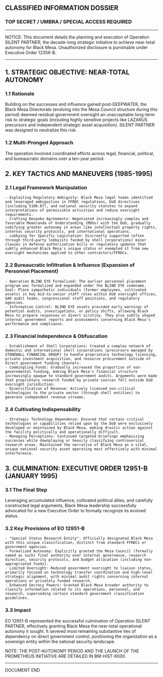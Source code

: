 ## CLASSIFIED INFORMATION DOSSIER
### TOP SECRET / UMBRA / SPECIAL ACCESS REQUIRED

---

NOTICE: This document details the planning and execution of Operation SILENT PARTNER, the decade-long strategic initiative to achieve near-total autonomy for Black Mesa. Unauthorized disclosure is punishable under Executive Order 12356-B.

---

## 1. STRATEGIC OBJECTIVE: NEAR-TOTAL AUTONOMY

### 1.1 Rationale
Building on the successes and influence gained post-DEEPWATER, the Black Mesa Directorate (evolving into the Mesa Council structure during this period) deemed residual government oversight an unacceptable long-term risk to strategic goals (including highly sensitive projects like LAZARUS precursors and independent strategic asset acquisition). SILENT PARTNER was designed to neutralize this risk.

### 1.2 Multi-Pronged Approach
The operation involved coordinated efforts across legal, financial, political, and bureaucratic domains over a ten-year period.

## 2. KEY TACTICS AND MANEUVERS (1985-1995)

### 2.1 Legal Framework Manipulation
    - Exploiting Regulatory Ambiguity: Black Mesa legal teams identified and leveraged ambiguities in FFRDC regulations, DoD directives (including 5100.87), and national security statutes to expand interpretations of permissible activities and reduce oversight requirements.
    - Crafting Bespoke Agreements: Negotiated increasingly complex and favorable Memoranda of Understanding (MOUs) with the DoD, gradually codifying greater autonomy in areas like intellectual property rights, internal security protocols, and international operations.
    - Lobbying for Specific Legislation: Discreetly supported (often through third-party lobbyists funded by shell corporations) minor clauses in defense authorization bills or regulatory updates that subtly enhanced Black Mesa's unique status or exempted it from new oversight mechanisms applied to other contractors/FFRDCs.

### 2.2 Bureaucratic Infiltration & Influence (Expansion of Personnel Placement)
    - Operation BLIND EYE Formalized: The earlier personnel placement program was formalized and expanded under the BLIND EYE codename. Goal: Place sympathetic individuals (former employees, cultivated assets) in key mid-to-senior staff roles within DoD oversight offices, GAO audit teams, congressional staff positions, and regulatory agencies.
    - Information Control: BLIND EYE assets provided early warnings of potential audits, investigations, or policy shifts, allowing Black Mesa to prepare responses or divert scrutiny. They also subtly shaped internal government reports and assessments concerning Black Mesa's performance and compliance.

### 2.3 Financial Independence & Obfuscation
    - Establishment of Shell Corporations: Created a complex network of domestic and international shell corporations (precursors managed by STONEWALL FINANCIAL GROUP) to handle proprietary technology licensing, private investment acquisition, and resource procurement outside of direct government funding channels.
    - Commingling Funds: Gradually increased the proportion of non-governmental funding, making Black Mesa's financial structure increasingly opaque to standard government audits. Arguments were made that proprietary research funded by private sources fell outside DoD oversight jurisdiction.
    - Diversification of Revenue: Actively licensed non-critical technologies to the private sector (through shell entities) to generate independent revenue streams.

### 2.4 Cultivating Indispensability
    - Strategic Technology Dependence: Ensured that certain critical technologies or capabilities relied upon by the DoD were exclusively developed or maintained by Black Mesa, making drastic action against the facility politically and operationally difficult.
    - Managing Perceptions: Continued targeted briefings emphasizing successes while downplaying or heavily classifying controversial research areas. Maintained the narrative of Black Mesa as a vital, unique national security asset operating most effectively with minimal interference.

## 3. CULMINATION: EXECUTIVE ORDER 12951-B (JANUARY 1995)

### 3.1 The Final Step
Leveraging accumulated influence, cultivated political allies, and carefully constructed legal arguments, Black Mesa leadership successfully advocated for a new Executive Order to formally recognize its evolved status.

### 3.2 Key Provisions of EO 12951-B
    - "Special Status Research Entity": Officially designated Black Mesa with this unique classification, distinct from standard FFRDCs or government agencies.
    - Formalized Autonomy: Explicitly granted the Mesa Council (formally named as such) final authority over internal governance, research direction, security protocols, and budget allocation (including non-appropriated funds).
    - Limited Oversight: Reduced government oversight to liaison status, primarily focused on technology transfer coordination and high-level strategic alignment, with minimal audit rights concerning internal operations or privately funded research.
    - Enhanced Secrecy Powers: Granted Black Mesa broader authority to classify information related to its operations, personnel, and research, superseding certain standard government classification guidelines.

### 3.3 Impact
EO 12951-B represented the successful culmination of Operation SILENT PARTNER, effectively granting Black Mesa the near-total operational autonomy it sought. It severed most remaining substantive ties of dependency on direct government control, positioning the organization as a sovereign entity within the national security landscape.

NOTE: THE POST-AUTONOMY PERIOD AND THE LAUNCH OF THE PROMETHEUS INITIATIVE ARE DETAILED IN BM-HIST-6000.

---
DOCUMENT END